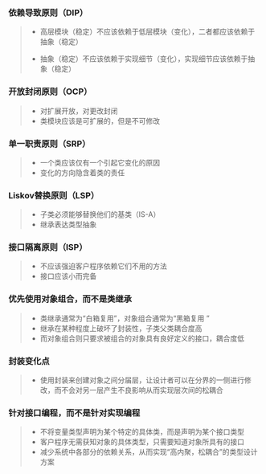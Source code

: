 ### 依赖导致原则（DIP）

> - 高层模块（稳定）不应该依赖于低层模块（变化），二者都应该依赖于抽象（稳定）
>
> - 抽象（稳定）不应该依赖于实现细节（变化），实现细节应该依赖于抽象（稳定）

### 开放封闭原则（OCP）

> - 对扩展开放，对更改封闭
> - 类模块应该是可扩展的，但是不可修改

### 单一职责原则（SRP）

> - 一个类应该仅有一个引起它变化的原因
> - 变化的方向隐含着类的责任

### Liskov替换原则（LSP）

> - 子类必须能够替换他们的基类（IS-A）
> - 继承表达类型抽象

### 接口隔离原则（ISP）

> - 不应该强迫客户程序依赖它们不用的方法
> - 接口应该小而完备

### 优先使用对象组合，而不是类继承

> - 类继承通常为“白箱复用”，对象组合通常为“黑箱复用 ”
> - 继承在某种程度上破坏了封装性，子类父类耦合度高
> - 而对象组合则只要求被组合的对象具有良好定义的接口，耦合度低

### 封装变化点

> - 使用封装来创建对象之间分届层，让设计者可以在分界的一侧进行修改，而不会对另一层产生不良影响从而实现层次间的松耦合

### 针对接口编程，而不是针对实现编程

> -  不将变量类型声明为某个特定的具体类，而是声明为某个接口类型
> - 客户程序无需获知对象的具体类型，只需要知道对象所具有的接口
> - 减少系统中各部分的依赖关系，从而实现“高内聚，松耦合”的类型设计方案